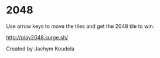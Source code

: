 # 2048

Use arrow keys to move the tiles and get the 2048 tile to win.

http://play2048.surge.sh/

Created by Jachym Koudela
